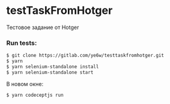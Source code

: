 # testTaskFromHotger

Тестовое задание от Hotger

### Run tests:

```sh
$ git clone https://gitlab.com/ye6w/testtaskfromhotger.git
$ yarn
$ yarn selenium-standalone install
$ yarn selenium-standalone start
```
В новом окне:
```sh
$ yarn codeceptjs run
```